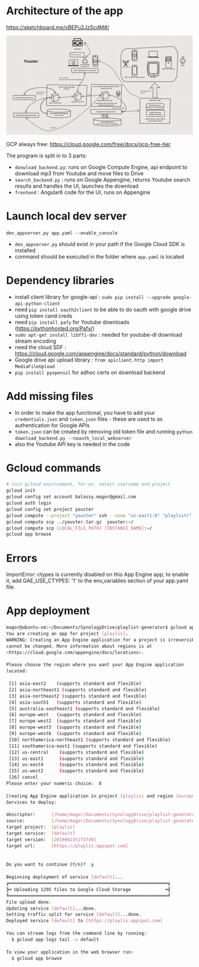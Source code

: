 # Architecture of the app
https://sketchboard.me/xBEPu2JzScdM#/


![Architecture](youster.png)


GCP always free:
https://cloud.google.com/free/docs/gcp-free-tier

The program is split in to 3 parts:
- `donwload_backend.py`: runs on Google Compute Engine, api endpoint to download mp3 from Youtube and move files to Drive
- `search_backend.py` : runs on Google Appengine, returns Youtube search results and handles the UI, launches the download  
- `frontend` : Angular6 code for the UI, runs on Appengine 

# Launch local dev server
`dev_appserver.py app.yaml --enable_console`

- `dev_appserver.py` should exist in your path if the Google Cloud SDK is installed
- command should be executed in the folder where `app.yaml` is located

# Dependency libraries 

- install client library for google-api : `sudo pip install --upgrade google-api-python-client`
- need `pip install oauth2client` to be able to do oauth with google drive using token cand creds
- need `pip install pafy` for Youtube downloads (https://pythonhosted.org/Pafy/)
- `sudo apt-get install libffi-dev` : needed for youtube-dl download stream encoding
- need the cloud SDF : https://cloud.google.com/appengine/docs/standard/python/download
- Google drive api upload library : `from apiclient.http import MediaFileUpload`
- `pip install pyopenssl` for adhoc certs on download backend


# Add missing files
- In order to make the app functional, you have to add your `credentials.json` and `token.json` files - these are used to as authentication for Google APIs 
- `token.json` can be created by removing old token file and running `python download_backend.py --noauth_local_webserver`
- also the Youtube API key is needed in the code


# Gcloud commands

```bash
# init gcloud environment, for ex. select username and project
gcloud init
gcloud config set account balassy.magor@gmail.com
gcloud auth login
gcloud config set project youster
gcloud compute --project "youster" ssh --zone "us-east1-b" "playlistr"
gcloud compute scp ../youster.tar.gz  youster:~/
gcloud compute scp [LOCAL_FILE_PATH] [INSTANCE_NAME]:~/
gcloud app browse

```




# Errors

ImportError: ctypes is currently disabled on this App Engine app; to enable it, add GAE_USE_CTYPES: '1' to the env_variables section of your app.yaml file.

# App deployment

```bash
magor@ubuntu-vm:~/Documents/SynologyDrive/playlist-generator$ gcloud app deploy app.yaml 
You are creating an app for project [playlis].
WARNING: Creating an App Engine application for a project is irreversible and the region
cannot be changed. More information about regions is at
<https://cloud.google.com/appengine/docs/locations>.

Please choose the region where you want your App Engine application 
located:

 [1] asia-east2    (supports standard and flexible)
 [2] asia-northeast1 (supports standard and flexible)
 [3] asia-northeast2 (supports standard and flexible)
 [4] asia-south1   (supports standard and flexible)
 [5] australia-southeast1 (supports standard and flexible)
 [6] europe-west   (supports standard and flexible)
 [7] europe-west2  (supports standard and flexible)
 [8] europe-west3  (supports standard and flexible)
 [9] europe-west6  (supports standard and flexible)
 [10] northamerica-northeast1 (supports standard and flexible)
 [11] southamerica-east1 (supports standard and flexible)
 [12] us-central    (supports standard and flexible)
 [13] us-east1      (supports standard and flexible)
 [14] us-east4      (supports standard and flexible)
 [15] us-west2      (supports standard and flexible)
 [16] cancel
Please enter your numeric choice:  8

Creating App Engine application in project [playlis] and region [europe-west3]....done.                                                         
Services to deploy:

descriptor:      [/home/magor/Documents/SynologyDrive/playlist-generator/app.yaml]
source:          [/home/magor/Documents/SynologyDrive/playlist-generator]
target project:  [playlis]
target service:  [default]
target version:  [20190623t173749]
target url:      [https://playlis.appspot.com]


Do you want to continue (Y/n)?  y

Beginning deployment of service [default]...
╔════════════════════════════════════════════════════════════╗
╠═ Uploading 1295 files to Google Cloud Storage             ═╣
╚════════════════════════════════════════════════════════════╝
File upload done.
Updating service [default]...done.                                                                                                              
Setting traffic split for service [default]...done.                                                                                             
Deployed service [default] to [https://playlis.appspot.com]

You can stream logs from the command line by running:
  $ gcloud app logs tail -s default

To view your application in the web browser run:
  $ gcloud app browse
```

